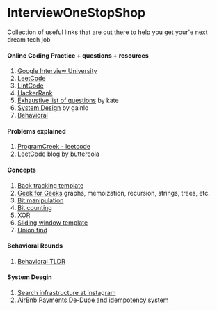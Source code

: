 # InterviewOneStopShop
Collection of useful links that are out there to help you get your'e next dream tech job

#### Online Coding Practice + questions + resources
1. [Google Interview University](https://github.com/jwasham/google-interview-university)
1. [LeetCode](https://leetcode.com/)
1. [LintCode](https://www.lintcode.com/en/)
1. [HackerRank](https://www.hackerrank.com)
1. [Exhaustive list of questions](http://katemats.com/interview-questions/) by kate
1. [System Design](http://blog.gainlo.co/index.php/category/system-design-interview-questions/) by gainlo
1. [Behavioral](https://gist.github.com/tarungulati1988/5e5c0b0ccd0040433474dc0c0400ed8d)

#### Problems explained
1. [ProgramCreek - leetcode](http://www.programcreek.com/2012/11/top-10-algorithms-for-coding-interview/)
1. [LeetCode blog by buttercola](http://buttercola.blogspot.com/)

#### Concepts
1. [Back tracking template](https://discuss.leetcode.com/topic/46162/a-general-approach-to-backtracking-questions-in-java-subsets-permutations-combination-sum-palindrome-partioning/2)
1. [Geek for Geeks](http://www.geeksforgeeks.org/top-10-algorithms-in-interview-questions/) graphs, memoization, recursion, strings, trees, etc.
1. [Bit manipulation](https://discuss.leetcode.com/topic/50315/a-summary-how-to-use-bit-manipulation-to-solve-problems-easily-and-efficiently)
1. [Bit counting](https://leetcode.com/articles/counting-bits/)
1. [XOR](https://www.cs.umd.edu/class/sum2003/cmsc311/Notes/BitOp/xor.html)
1. [Sliding window template](https://leetcode.com/problems/longest-substring-with-at-most-two-distinct-characters/discuss/49708/Sliding-Window-algorithm-template-to-solve-all-the-Leetcode-substring-search-problem.)
1. [Union find](https://www.geeksforgeeks.org/union-find/)

#### Behavioral Rounds
1. [Behavioral TLDR](https://github.com/yangshun/tech-interview-handbook/blob/master/non-technical/behavioral.md)

#### System Desgin
1. [Search infrastructure at instagram](https://instagram-engineering.com/search-architecture-eeb34a936d3a)
2. [AirBnb Payments De-Dupe and idempotency system](https://medium.com/airbnb-engineering/avoiding-double-payments-in-a-distributed-payments-system-2981f6b070bb)
